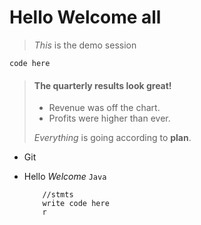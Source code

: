 # Hello Welcome all
> *This* is the demo session

`code here`


> #### The quarterly results look great!
>
> - Revenue was off the chart.
> - Profits were higher than ever.
>
>  *Everything* is going according to **plan**. 
+ Git
- Hello
*Welcome*
`Java`
         
          //stmts
          write code here
          r
